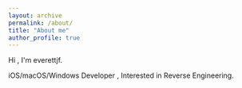 ```yaml
---
layout: archive
permalink: /about/
title: "About me"
author_profile: true
---
```


Hi , I'm everettjf. 


iOS/macOS/Windows Developer , Interested in Reverse Engineering.
